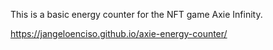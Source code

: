 This is a basic energy counter for the NFT game Axie Infinity.

https://jangeloenciso.github.io/axie-energy-counter/
